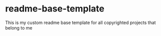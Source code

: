 # readme-base-template
This is my custom readme base template for all copyrighted projects that belong to me
